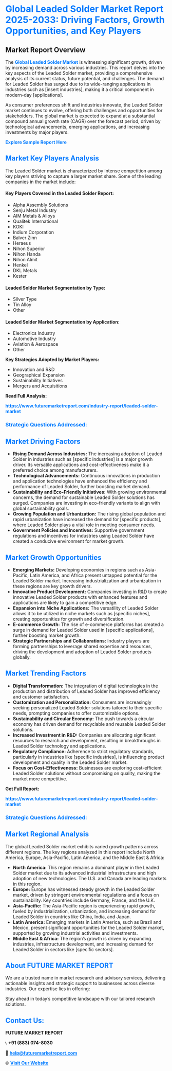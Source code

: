 <h1 style="color: #007BFF;">Global Leaded Solder Market Report 2025-2033: Driving Factors, Growth Opportunities, and Key Players</h1>

<section id="overview">
<h2>Market Report Overview</h2>
<p>The <a href="https://www.futuremarketreport.com/industry-report/leaded-solder-market" style="color: #007BFF; text-decoration: none;"><strong>Global Leaded Solder Market</strong></a> is witnessing significant growth, driven by increasing demand across various industries. This report delves into the key aspects of the Leaded Solder market, providing a comprehensive analysis of its current status, future potential, and challenges. The demand for Leaded Solder has surged due to its wide-ranging applications in industries such as [insert industries], making it a critical component in modern-day [applications].</p>
<p>As consumer preferences shift and industries innovate, the Leaded Solder market continues to evolve, offering both challenges and opportunities for stakeholders. The global market is expected to expand at a substantial compound annual growth rate (CAGR) over the forecast period, driven by technological advancements, emerging applications, and increasing investments by major players.</p>
</section>

<section id="overview">
<p><a href="https://www.futuremarketreport.com/request-sample/reportId=46956" style="color: #007BFF; text-decoration: none;"><strong>Explore Sample Report Here</strong></a></p>
</section>

<section id="key-players">
<h2 style="color: #007BFF;">Market Key Players Analysis</h2>
<p>The Leaded Solder market is characterized by intense competition among key players striving to capture a larger market share. Some of the leading companies in the market include:</p>
<h4>Key Players Covered in the Leaded Solder Report:</h4>
<ul><li>Alpha Assembly Solutions</li><li>Senju Metal Industry</li><li>AIM Metals &amp; Alloys</li><li>Qualitek International</li><li>KOKI</li><li>Indium Corporation</li><li>Balver Zinn</li><li>Heraeus</li><li>Nihon Superior</li><li>Nihon Handa</li><li>Nihon Almit</li><li>Henkel</li><li>DKL Metals</li><li>Kester</li></ul>
<h4>Leaded Solder Market Segmentation by Type:</h4>
<ul><li>Silver Type</li><li>Tin Alloy</li><li>Other</li></ul>

<h4>Leaded Solder Market Segmentation by Application:</h4>
<ul><li>Electronics Industry</li><li>Automotive Industry</li><li>Aviation &amp; Aerospace</li><li>Other</li></ul>
<p><strong>Key Strategies Adopted by Market Players:</strong></p>
<ul>
<li>Innovation and R&D</li>
<li>Geographical Expansion</li>
<li>Sustainability Initiatives</li>
<li>Mergers and Acquisitions</li>
</ul>
</section>

<section>
<p><strong>Read Full Analysis: </strong></p><a href="https://www.futuremarketreport.com/industry-report/leaded-solder-market" style="color: #007BFF; text-decoration: none;"><strong>https://www.futuremarketreport.com/industry-report/leaded-solder-market</strong></a>
<h3 style="color: #007BFF;">Strategic Questions Addressed:</h3>
</section>

<section id="driving-factors">
<h2 style="color: #007BFF;">Market Driving Factors</h2>
<ul>
<li><strong>Rising Demand Across Industries:</strong> The increasing adoption of Leaded Solder in industries such as [specific industries] is a major growth driver. Its versatile applications and cost-effectiveness make it a preferred choice among manufacturers.</li>
<li><strong>Technological Advancements:</strong> Continuous innovations in production and application technologies have enhanced the efficiency and performance of Leaded Solder, further boosting market demand.</li>
<li><strong>Sustainability and Eco-Friendly Initiatives:</strong> With growing environmental concerns, the demand for sustainable Leaded Solder solutions has surged. Companies are investing in eco-friendly variants to align with global sustainability goals.</li>
<li><strong>Growing Population and Urbanization:</strong> The rising global population and rapid urbanization have increased the demand for [specific products], where Leaded Solder plays a vital role in meeting consumer needs.</li>
<li><strong>Government Policies and Incentives:</strong> Supportive government regulations and incentives for industries using Leaded Solder have created a conducive environment for market growth.</li>
</ul>
</section>

<section id="growth-opportunities">
<h2 style="color: #007BFF;">Market Growth Opportunities</h2>
<ul>
<li><strong>Emerging Markets:</strong> Developing economies in regions such as Asia-Pacific, Latin America, and Africa present untapped potential for the Leaded Solder market. Increasing industrialization and urbanization in these regions are key growth drivers.</li>
<li><strong>Innovative Product Development:</strong> Companies investing in R&D to create innovative Leaded Solder products with enhanced features and applications are likely to gain a competitive edge.</li>
<li><strong>Expansion into Niche Applications:</strong> The versatility of Leaded Solder allows it to be utilized in niche markets such as [specific niches], creating opportunities for growth and diversification.</li>
<li><strong>E-commerce Growth:</strong> The rise of e-commerce platforms has created a surge in demand for Leaded Solder used in [specific applications], further boosting market growth.</li>
<li><strong>Strategic Partnerships and Collaborations:</strong> Industry players are forming partnerships to leverage shared expertise and resources, driving the development and adoption of Leaded Solder products globally.</li>
</ul>
</section>

<section id="trending-factors">
<h2 style="color: #007BFF;">Market Trending Factors</h2>
<ul>
<li><strong>Digital Transformation:</strong> The integration of digital technologies in the production and distribution of Leaded Solder has improved efficiency and customer satisfaction.</li>
<li><strong>Customization and Personalization:</strong> Consumers are increasingly seeking personalized Leaded Solder solutions tailored to their specific needs, prompting companies to offer customizable options.</li>
<li><strong>Sustainability and Circular Economy:</strong> The push towards a circular economy has driven demand for recyclable and reusable Leaded Solder solutions.</li>
<li><strong>Increased Investment in R&D:</strong> Companies are allocating significant resources to research and development, resulting in breakthroughs in Leaded Solder technology and applications.</li>
<li><strong>Regulatory Compliance:</strong> Adherence to strict regulatory standards, particularly in industries like [specific industries], is influencing product development and quality in the Leaded Solder market.</li>
<li><strong>Focus on Cost-Effectiveness:</strong> Businesses are exploring cost-efficient Leaded Solder solutions without compromising on quality, making the market more competitive.</li>
</ul>
</section>

<section>
<p><strong>Get Full Report: </strong></p><a href="https://www.futuremarketreport.com/industry-report/leaded-solder-market" style="color: #007BFF; text-decoration: none;"><strong>https://www.futuremarketreport.com/industry-report/leaded-solder-market</strong></a>
<h3 style="color: #007BFF;">Strategic Questions Addressed:</h3>
</section>


<section id="regional-analysis">
<h2 style="color: #007BFF;">Market Regional Analysis</h2>
<p>The global Leaded Solder market exhibits varied growth patterns across different regions. The key regions analyzed in this report include North America, Europe, Asia-Pacific, Latin America, and the Middle East & Africa:</p>
<ul>
<li><strong>North America:</strong> This region remains a dominant player in the Leaded Solder market due to its advanced industrial infrastructure and high adoption of new technologies. The U.S. and Canada are leading markets in this region.</li>
<li><strong>Europe:</strong> Europe has witnessed steady growth in the Leaded Solder market, driven by stringent environmental regulations and a focus on sustainability. Key countries include Germany, France, and the U.K.</li>
<li><strong>Asia-Pacific:</strong> The Asia-Pacific region is experiencing rapid growth, fueled by industrialization, urbanization, and increasing demand for Leaded Solder in countries like China, India, and Japan.</li>
<li><strong>Latin America:</strong> Emerging markets in Latin America, such as Brazil and Mexico, present significant opportunities for the Leaded Solder market, supported by growing industrial activities and investments.</li>
<li><strong>Middle East & Africa:</strong> The region’s growth is driven by expanding industries, infrastructure development, and increasing demand for Leaded Solder in sectors like [specific sectors].</li>
</ul>
</section>

<footer>
<h2 style="color: #007BFF;">About FUTURE MARKET REPORT</h2>
<p>We are a trusted name in market research and advisory services, delivering actionable insights and strategic support to businesses across diverse industries. Our expertise lies in offering:</p>

<p>Stay ahead in today’s competitive landscape with our tailored research solutions.</p>

<h2 style="color: #007BFF;">Contact Us:</h2>
<p><strong>FUTURE MARKET REPORT</strong></p>
<p>📞 <strong>+91 (883) 074-8030</strong></p>
<p>📧 <strong><a href="mailto:help@futuremarketreport.com" style="color: #007BFF;">help@futuremarketreport.com</a></strong></p>
<p>🌐 <strong><a href="https://www.futuremarketreport.com/" style="color: #007BFF;">Visit Our Website</a></strong></p>
</footer>